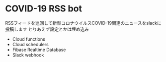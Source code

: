 COVID-19 RSS bot
=====
RSSフィードを巡回して新型コロナウイルスCOVID-19関連のニュースをslackに投稿します
とりあえず設定とかは埋め込み

- Cloud functions
- Cloud schedulers
- Fibase Realtime Database
- Slack webhook
